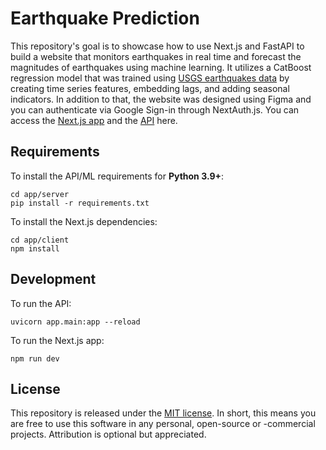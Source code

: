 # Earthquake Prediction

This repository's goal is to showcase how to use Next.js and FastAPI to build a website that monitors earthquakes in real time and forecast the magnitudes of earthquakes using machine learning. It utilizes a CatBoost regression model that was trained using [USGS earthquakes data](https://earthquake.usgs.gov/fdsnws/event/1/) by creating time series features, embedding lags, and adding seasonal indicators. In addition to that, the website was designed using Figma and you can authenticate via Google Sign-in through NextAuth.js. You can access the [Next.js app](https://earthquake-prediction.vercel.app) and the [API](https://earthquake-prediction.onrender.com/docs) here.

## Requirements

To install the API/ML requirements for **Python 3.9+**:

```
cd app/server
pip install -r requirements.txt
```

To install the Next.js dependencies:

```
cd app/client
npm install
```

## Development

To run the API:

```
uvicorn app.main:app --reload
```

To run the Next.js app:

```
npm run dev
```

## License

This repository is released under the [MIT license](https://opensource.org/licenses/MIT). In short, this means you are free to use this software in any personal, open-source or -commercial projects. Attribution is optional but appreciated.
